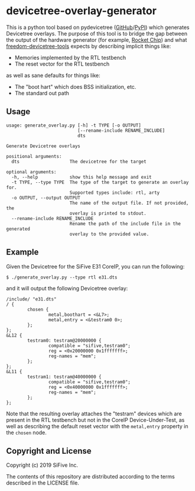 # devicetree-overlay-generator

This is a python tool based on pydevicetree
([GitHub](https://github.com/sifive/pydevicetree)/[PyPI](https://pypi.org/project/pydevicetree/))
which generates Devicetree overlays. The purpose of this tool is to bridge the gap between the
output of the hardware generator (for example, [Rocket Chip](https://github.com/chipsalliance/rocket-chip/))
and what [freedom-devicetree-tools](https://github.com/sifive/freedom-devicetree-tools/) expects
by describing implicit things like:

* Memories implemented by the RTL testbench
* The reset vector for the RTL testbench

as well as sane defaults for things like:

* The "boot hart" which does BSS initialization, etc.
* The standard out path

## Usage

```
usage: generate_overlay.py [-h] -t TYPE [-o OUTPUT]
                           [--rename-include RENAME_INCLUDE]
                           dts

Generate Devicetree overlays

positional arguments:
  dts                   The devicetree for the target

optional arguments:
  -h, --help            show this help message and exit
  -t TYPE, --type TYPE  The type of the target to generate an overlay for.
                        Supported types include: rtl, arty
  -o OUTPUT, --output OUTPUT
                        The name of the output file. If not provided, the
                        overlay is printed to stdout.
  --rename-include RENAME_INCLUDE
                        Rename the path of the include file in the generated
                        overlay to the provided value.
```

## Example

Given the Devicetree for the SiFive E31 CoreIP, you can run the following:

`$ ./generate_overlay.py --type rtl e31.dts`

and it will output the following Devicetree overlay:

```
/include/ "e31.dts"
/ {
        chosen {
                metal,boothart = <&L7>;
                metal,entry = <&testram0 0>;
        };
};
&L12 {
        testram0: testram@20000000 {
                compatible = "sifive,testram0";
                reg = <0x20000000 0x1fffffff>;
                reg-names = "mem";
        };
};
&L11 {
        testram1: testram@40000000 {
                compatible = "sifive,testram0";
                reg = <0x40000000 0x1fffffff>;
                reg-names = "mem";
        };
};
```

Note that the resulting overlay attaches the "testram" devices which are present in the RTL testbench
but not in the CoreIP Device-Under-Test, as well as describing the default reset vector with the 
`metal,entry` property in the `chosen` node.

## Copyright and License

Copyright (c) 2019 SiFive Inc.

The contents of this repository are distributed according to the terms described in the LICENSE
file.
